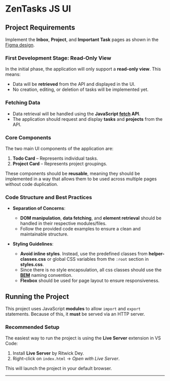 # ZenTasks JS UI

## Project Requirements

Implement the **Inbox**, **Project**, and **Important Task** pages as shown in the [Figma design](https://www.figma.com/design/hDIP0AP1NRVMJj7X2FiHLh/ZenTask-UI-v1?node-id=0-1&m=dev&t=pjvuw8Bkpt5WbhdO-1).

### First Development Stage: Read-Only View

In the initial phase, the application will only support a **read-only view**. This means:

- Data will be **retrieved** from the API and displayed in the UI.
- No creation, editing, or deletion of tasks will be implemented yet.

### Fetching Data

- Data retrieval will be handled using the **JavaScript [fetch](https://developer.mozilla.org/en-US/docs/Web/API/Fetch_API) API**.
- The application should request and display **tasks** and **projects** from the API.

### Core Components

The two main UI components of the application are:

1. **Todo Card** – Represents individual tasks.
2. **Project Card** – Represents project groupings.

These components should be **reusable**, meaning they should be implemented in a way that allows them to be used across multiple pages without code duplication.

### Code Structure and Best Practices

- **Separation of Concerns**:

  - **DOM manipulation**, **data fetching**, and **element retrieval** should be handled in their respective modules/files.
  - Follow the provided code examples to ensure a clean and maintainable structure.

- **Styling Guidelines**:
  - **Avoid inline styles**. Instead, use the predefined classes from **helper-classes.css** or global CSS variables from the `:root` section in **styles.css**.
  - Since there is no style encapsulation, all css classes should use the **[BEM](https://css-tricks.com/bem-101/)** naming convention.
  - **Flexbox** should be used for page layout to ensure responsiveness.

## Running the Project

This project uses JavaScript **modules** to allow `import` and `export` statements. Because of this, it **must** be served via an HTTP server.

### Recommended Setup

The easiest way to run the project is using the **Live Server** extension in VS Code:

1. Install **Live Server** by Ritwick Dey.
2. Right-click on `index.html` → _Open with Live Server_.

This will launch the project in your default browser.

---
